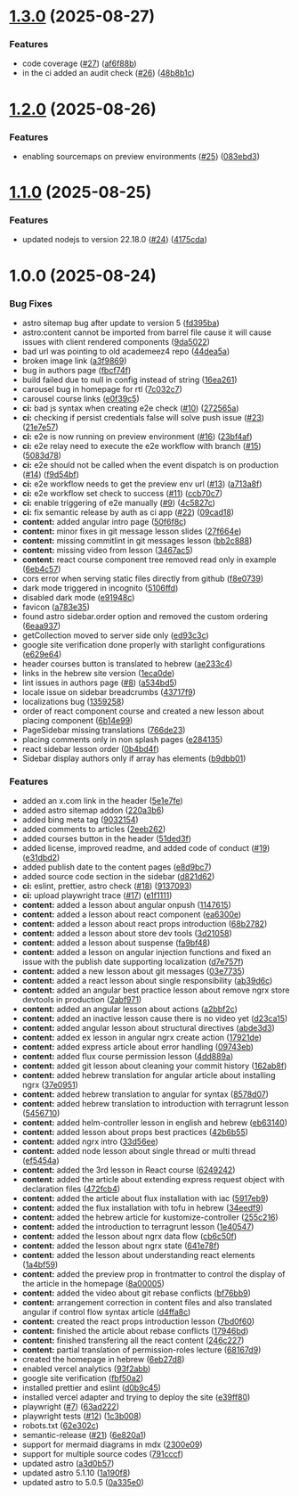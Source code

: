# [1.3.0](https://github.com/ywarezk/academeez/compare/v1.2.0...v1.3.0) (2025-08-27)


### Features

* code coverage ([#27](https://github.com/ywarezk/academeez/issues/27)) ([af6f88b](https://github.com/ywarezk/academeez/commit/af6f88bd93c311ce3441e080092076afa134513d))
* in the ci added an audit check ([#26](https://github.com/ywarezk/academeez/issues/26)) ([48b8b1c](https://github.com/ywarezk/academeez/commit/48b8b1cccae18c0d0458afde318a6fba8a8a9c99))

# [1.2.0](https://github.com/ywarezk/academeez/compare/v1.1.0...v1.2.0) (2025-08-26)


### Features

* enabling sourcemaps on preview environments ([#25](https://github.com/ywarezk/academeez/issues/25)) ([083ebd3](https://github.com/ywarezk/academeez/commit/083ebd396aa678eafff971a316360b6078ec635d))

# [1.1.0](https://github.com/ywarezk/academeez/compare/v1.0.0...v1.1.0) (2025-08-25)


### Features

* updated nodejs to version 22.18.0 ([#24](https://github.com/ywarezk/academeez/issues/24)) ([4175cda](https://github.com/ywarezk/academeez/commit/4175cdaea468e0d3aa2b061cc2079246fe4c9ca1))

# 1.0.0 (2025-08-24)


### Bug Fixes

* astro sitemap bug after update to version 5 ([fd395ba](https://github.com/ywarezk/academeez/commit/fd395ba1a85f02d1d1c65a62379360118102788d))
* astro:content cannot be imported from barrel file cause it will cause issues with client rendered components ([9da5022](https://github.com/ywarezk/academeez/commit/9da5022a241d31eef5716676afe907767b32a9e8))
* bad url was pointing to old academeez4 repo ([44dea5a](https://github.com/ywarezk/academeez/commit/44dea5a4985987ecdea85db6dc1d7e5c500691b4))
* broken image link ([a3f9869](https://github.com/ywarezk/academeez/commit/a3f98695fdd1bde6019647a14f5cf66a7f7787c0))
* bug in authors page ([fbcf74f](https://github.com/ywarezk/academeez/commit/fbcf74f687b20695d3882f9cf2cde1ad632b3bb7))
* build failed due to null in config instead of string ([16ea261](https://github.com/ywarezk/academeez/commit/16ea2611a2f3fab68695a3511a3d23d68b6a2439))
* carousel bug in homepage for rtl ([7c032c7](https://github.com/ywarezk/academeez/commit/7c032c72891a0de81a7db70b383dd96081bf6d6f))
* carousel course links ([e0f39c5](https://github.com/ywarezk/academeez/commit/e0f39c57bd5c3b0026c0c5365b7853a2b5462953))
* **ci:** bad js syntax when creating e2e check ([#10](https://github.com/ywarezk/academeez/issues/10)) ([272565a](https://github.com/ywarezk/academeez/commit/272565a6534fc44150f931bf740148f47b532506))
* **ci:** checking if persist credentials false will solve push issue ([#23](https://github.com/ywarezk/academeez/issues/23)) ([21e7e57](https://github.com/ywarezk/academeez/commit/21e7e57707e75d2b4321ddc80cd12979322f11d0))
* **ci:** e2e is now running on preview environment ([#16](https://github.com/ywarezk/academeez/issues/16)) ([23bf4af](https://github.com/ywarezk/academeez/commit/23bf4af354e78d7f597ad096dcd7f67ba50aa417))
* **ci:** e2e relay need to execute the e2e workflow with branch ([#15](https://github.com/ywarezk/academeez/issues/15)) ([5083d78](https://github.com/ywarezk/academeez/commit/5083d78566ad6222d18335ac1ca7b3e9c1ecbe05))
* **ci:** e2e should not be called when the event dispatch is on production ([#14](https://github.com/ywarezk/academeez/issues/14)) ([f9d54bf](https://github.com/ywarezk/academeez/commit/f9d54bf09f2fee49edd07272746f94300e4d9434))
* **ci:** e2e workflow needs to get the preview env url ([#13](https://github.com/ywarezk/academeez/issues/13)) ([a713a8f](https://github.com/ywarezk/academeez/commit/a713a8f183f85f3b9560dd0b95f2959956859059))
* **ci:** e2e workflow set check to success ([#11](https://github.com/ywarezk/academeez/issues/11)) ([ccb70c7](https://github.com/ywarezk/academeez/commit/ccb70c730da00769b0a368c6a99a627b1f90c6b6))
* **ci:** enable triggering of e2e manually ([#9](https://github.com/ywarezk/academeez/issues/9)) ([4c5827c](https://github.com/ywarezk/academeez/commit/4c5827ce0f82ad3769730d69ce6043f030347bdd))
* **ci:** fix semantic release by auth as ci app ([#22](https://github.com/ywarezk/academeez/issues/22)) ([09cad18](https://github.com/ywarezk/academeez/commit/09cad1890e8629d0fcfddf957ac142bc19a0942b))
* **content:** added angular intro page ([50f6f8c](https://github.com/ywarezk/academeez/commit/50f6f8c867ecb96d5160815d78699e02a6d3ed77))
* **content:** minor fixes in git message lesson slides ([27f664e](https://github.com/ywarezk/academeez/commit/27f664e56e61b5bc9733dc73163f72341545d981))
* **content:** missing commitlint in git messages lesson ([bb2c888](https://github.com/ywarezk/academeez/commit/bb2c88880ffd361a14ecc0430ff302ad6830b209))
* **content:** missing video from lesson ([3467ac5](https://github.com/ywarezk/academeez/commit/3467ac56dc88be8a37326c228615e9bf32e8c9ed))
* **content:** react course component tree removed read only in example ([6eb4c57](https://github.com/ywarezk/academeez/commit/6eb4c577ab8f44905c718ac29f03f0bd8d3e57a5))
* cors error when serving static files directly from github ([f8e0739](https://github.com/ywarezk/academeez/commit/f8e0739d6eb9127a1b90c448300427f43ec74a90))
* dark mode triggered in incognito ([5106ffd](https://github.com/ywarezk/academeez/commit/5106ffd3f9928ddcc4a6c445861d4c6658e28083))
* disabled dark mode ([e91948c](https://github.com/ywarezk/academeez/commit/e91948c7aa807ed4dac2282edc013c9a97756be8))
* favicon ([a783e35](https://github.com/ywarezk/academeez/commit/a783e3531b3e777c4dab5d99f11a6088485a1df3))
* found astro sidebar.order option and removed the custom ordering ([6eaa937](https://github.com/ywarezk/academeez/commit/6eaa937293f7eff0215870a1ad97213fe0c5e33b))
* getCollection moved to server side only ([ed93c3c](https://github.com/ywarezk/academeez/commit/ed93c3cea9633a2935a444a94071666da7a34216))
* google site verification done properly with starlight configurations ([e629e64](https://github.com/ywarezk/academeez/commit/e629e64dbc64cc0c8d4ba5b1e8f4d074818e0896))
* header courses button is translated to hebrew ([ae233c4](https://github.com/ywarezk/academeez/commit/ae233c4076417fad7feff220e6326ed918c6a39b))
* links in the hebrew site version ([1eca0de](https://github.com/ywarezk/academeez/commit/1eca0deeb13f8b7ddf0b3784bcfc29964f685d33))
* lint issues in authors page ([#8](https://github.com/ywarezk/academeez/issues/8)) ([a534bd5](https://github.com/ywarezk/academeez/commit/a534bd5dd395006c80ae5ce408db851770cad7ab))
* locale issue on sidebar breadcrumbs ([43717f9](https://github.com/ywarezk/academeez/commit/43717f987f0f11563c04c95f9ce05f783fbaf2d6))
* localizations bug ([1359258](https://github.com/ywarezk/academeez/commit/13592588aeacdcd09da3a3aeca3cb3cffeef967d))
* order of react component course and created a new lesson about placing component ([6b14e99](https://github.com/ywarezk/academeez/commit/6b14e992c5a82f5dffeaebdd234b1046eb1ddb8e))
* PageSidebar missing translations ([766de23](https://github.com/ywarezk/academeez/commit/766de23b0b8da31b5fcb9613847f27ab40b54d18))
* placing comments only in non splash pages ([e284135](https://github.com/ywarezk/academeez/commit/e284135223e98129037c8d025faed9bc83ef6f57))
* react sidebar lesson order ([0b4bd4f](https://github.com/ywarezk/academeez/commit/0b4bd4f45a25f642cd4731fefd17fb5963d11d85))
* Sidebar display authors only if array has elements ([b9dbb01](https://github.com/ywarezk/academeez/commit/b9dbb01d95caf00c95b0c2ae9254bb07e5fdb35d))


### Features

* added an x.com link in the header ([5e1e7fe](https://github.com/ywarezk/academeez/commit/5e1e7fef57e61cf4fa36ecaad10c0e5104321b33))
* added astro sitemap addon ([220a3b6](https://github.com/ywarezk/academeez/commit/220a3b643dee4c97afa6a569e506ae32685679e1))
* added bing meta tag ([9032154](https://github.com/ywarezk/academeez/commit/9032154c76fa85c160421cc29e1ab6be12f697e7))
* added comments to articles ([2eeb262](https://github.com/ywarezk/academeez/commit/2eeb262b034ee140f0737f1eb5273e623640e7f4))
* added courses button in the header ([51ded3f](https://github.com/ywarezk/academeez/commit/51ded3f0669a9243d1c547cfb1578c7d66ea1b76))
* added license, improved readme, and added code of conduct ([#19](https://github.com/ywarezk/academeez/issues/19)) ([e31dbd2](https://github.com/ywarezk/academeez/commit/e31dbd2f3bd3a5c185f9a06667503f1b9edfe79e))
* added publish date to the content pages ([e8d9bc7](https://github.com/ywarezk/academeez/commit/e8d9bc72e1cc708fb60302b18708f38e756dea9a))
* added source code section in the sidebar ([d821d62](https://github.com/ywarezk/academeez/commit/d821d62f87345e642b7bef652e5ed879cbfc40d5))
* **ci:** eslint, prettier, astro check ([#18](https://github.com/ywarezk/academeez/issues/18)) ([9137093](https://github.com/ywarezk/academeez/commit/9137093ee336982a5aa9f3790c12953912e129b5))
* **ci:** upload playwright trace ([#17](https://github.com/ywarezk/academeez/issues/17)) ([e1f1111](https://github.com/ywarezk/academeez/commit/e1f111147ce79bcd5c274125cb4bb02636662674))
* **content:** added a lesson about angular onpush ([1147615](https://github.com/ywarezk/academeez/commit/11476156d91a1d999f0c29672541ef61279c114f))
* **content:** added a lesson about react component ([ea6300e](https://github.com/ywarezk/academeez/commit/ea6300e9c363a1bac72171ec9efe643db175d6d8))
* **content:** added a lesson about react props introduction ([68b2782](https://github.com/ywarezk/academeez/commit/68b27825b9e30ff6c2802e35982cfe909f3922b6))
* **content:** added a lesson about store dev tools ([3d21058](https://github.com/ywarezk/academeez/commit/3d21058ca9cd36e502b127d104e835c215bb8430))
* **content:** added a lesson about suspense ([fa9bf48](https://github.com/ywarezk/academeez/commit/fa9bf48f9164df357064de241259a6921b16bbe3))
* **content:** added a lesson on angular injection functions and fixed an issue with the publish date supporting localization ([d7e757f](https://github.com/ywarezk/academeez/commit/d7e757f0f2f2da4da63019be50a5a398e462d35c))
* **content:** added a new lesson about git messages ([03e7735](https://github.com/ywarezk/academeez/commit/03e773577ca10d814b962c4425e7f76b28bdb1ae))
* **content:** added a react lesson about single responsibility ([ab39d6c](https://github.com/ywarezk/academeez/commit/ab39d6caa46afc4317b1b933e5cd4968dffb2021))
* **content:** added an angular best practice lesson about remove ngrx store devtools in production ([2abf971](https://github.com/ywarezk/academeez/commit/2abf9716e0fd6653ced90a80c32acfb882ee643d))
* **content:** added an angular lesson about actions ([a2bbf2c](https://github.com/ywarezk/academeez/commit/a2bbf2c0cf697d1fcca5f1bc352ebe93eeba91b0))
* **content:** added an inactive lesson cause there is no video yet ([d23ca15](https://github.com/ywarezk/academeez/commit/d23ca150bc962e87e585ce7e98b359218f0d07ac))
* **content:** added angular lesson about structural directives ([abde3d3](https://github.com/ywarezk/academeez/commit/abde3d3c0aa773fc6fcce7a483db95831cbc69bf))
* **content:** added ex lesson in angular ngrx create action ([17921de](https://github.com/ywarezk/academeez/commit/17921dee4c3b124671777b87d99e28e7bf5709ec))
* **content:** added express article about error handling ([09743eb](https://github.com/ywarezk/academeez/commit/09743eba630c0d1a6bc28f5946eb8274ba1a6ad8))
* **content:** added flux course permission lesson ([4dd889a](https://github.com/ywarezk/academeez/commit/4dd889a4e7ab38242c78a3e759ce3da41318ce4f))
* **content:** added git lesson about cleaning your commit history ([162ab8f](https://github.com/ywarezk/academeez/commit/162ab8f6e306c66fc3b6298fb8abccfd5822901a))
* **content:** added hebrew translation for angular article about installing ngrx ([37e0951](https://github.com/ywarezk/academeez/commit/37e095179d40355ee962c0f6f85ca2f21c6cfbfc))
* **content:** added hebrew translation to angular for syntax ([8578d07](https://github.com/ywarezk/academeez/commit/8578d079777aeedb4f9c8608003739337ae975eb))
* **content:** added hebrew translation to introduction with terragrunt lesson ([5456710](https://github.com/ywarezk/academeez/commit/54567104971dc6b60de5641a604c4b52e0409a3b))
* **content:** added helm-controller lesson in english and hebrew ([eb63140](https://github.com/ywarezk/academeez/commit/eb631401c41a4689e3e8a7bae79f4883fe34295b))
* **content:** added lesson about props best practices ([42b6b55](https://github.com/ywarezk/academeez/commit/42b6b551db3d6e5e7e3b3068b08674071e7432d0))
* **content:** added ngrx intro ([33d56ee](https://github.com/ywarezk/academeez/commit/33d56eea5df936870dd425c9df330b58250ff3d8))
* **content:** added node lesson about single thread or multi thread ([ef5454a](https://github.com/ywarezk/academeez/commit/ef5454a3334d07a5e52aea917f2b20c05a8f529f))
* **content:** added the 3rd lesson in React course ([6249242](https://github.com/ywarezk/academeez/commit/6249242bd6e57fd919a5c3f99e35097f39c6334d))
* **content:** added the article about extending express request object with declaration files ([472fcb4](https://github.com/ywarezk/academeez/commit/472fcb4c50270d708cfe9c1ef286bd80020f67df))
* **content:** added the article about flux installation with iac ([5917eb9](https://github.com/ywarezk/academeez/commit/5917eb94869d5653f4ccd5d19bb70eb101a63170))
* **content:** added the flux installation with tofu in hebrew ([34eedf9](https://github.com/ywarezk/academeez/commit/34eedf93c352bf4c795303383c8c35c30c20c7af))
* **content:** added the hebrew article for kustomize-controller ([255c216](https://github.com/ywarezk/academeez/commit/255c2161e6446419ecf10cce6307f37793b5bb30))
* **content:** added the introduction to terragrunt lesson ([1e40547](https://github.com/ywarezk/academeez/commit/1e40547702bc7bd01fea1c47b0741baf4ffe3be9))
* **content:** added the lesson about ngrx data flow ([cb6c50f](https://github.com/ywarezk/academeez/commit/cb6c50f285b9a20a1f040fe9b96650359573906c))
* **content:** added the lesson about ngrx state ([641e78f](https://github.com/ywarezk/academeez/commit/641e78f49db37540db4f71317de9553dfbd0220c))
* **content:** added the lesson about understanding react elements ([1a4bf59](https://github.com/ywarezk/academeez/commit/1a4bf598bb3d97235bb3fb58b6aaf5b0e71d86e5))
* **content:** added the preview prop in frontmatter to control the display of the article in the homepage ([8a00005](https://github.com/ywarezk/academeez/commit/8a00005477bc9474c6bbe78876956ac7f42e907b))
* **content:** added the video about git rebase conflicts ([bf76bb9](https://github.com/ywarezk/academeez/commit/bf76bb9cf12c502a7243d2eacb8a3bcbeae33c17))
* **content:** arrangement correction in content files and also translated angular if control flow syntax article ([d4ffa8c](https://github.com/ywarezk/academeez/commit/d4ffa8c48afa1b0b191e9236b4225a6702180300))
* **content:** created the react props introduction lesson ([7bd0f60](https://github.com/ywarezk/academeez/commit/7bd0f6047c26752bb47e1f00e565608f7c5c1535))
* **content:** finished the article about rebase conflicts ([17946bd](https://github.com/ywarezk/academeez/commit/17946bd29dc4a8d67c7ad8b7d127ccd498801fe4))
* **content:** finished transfering all the react content ([246c227](https://github.com/ywarezk/academeez/commit/246c2279ed91c5855ff866b9c2e3820ed9c57f06))
* **content:** partial translation of permission-roles lecture ([68167d9](https://github.com/ywarezk/academeez/commit/68167d97c403a32ddf9b72ecbb07d2e3c1d5fc47))
* created the homepage in hebrew ([6eb27d8](https://github.com/ywarezk/academeez/commit/6eb27d8051eee41f3ccac01a4f02d13feca0be5d))
* enabled vercel analytics ([93f2abb](https://github.com/ywarezk/academeez/commit/93f2abb7c26f14055378e745f363e6bc39b44e7d))
* google site verification ([fbf50a2](https://github.com/ywarezk/academeez/commit/fbf50a2e29bd249f0086f4f0b3e499e9ff925506))
* installed prettier and eslint ([d0b9c45](https://github.com/ywarezk/academeez/commit/d0b9c45f6c5ed9376c783f5cfa5c0ff1ae2366be))
* installed vercel adapter and trying to deploy the site ([e39ff80](https://github.com/ywarezk/academeez/commit/e39ff80c16acee906284072e2a12fdc60f1af8b9))
* playwright ([#7](https://github.com/ywarezk/academeez/issues/7)) ([63ad222](https://github.com/ywarezk/academeez/commit/63ad22207ea09ff55a7b17982d5b7cf43ceec587))
* playwright tests ([#12](https://github.com/ywarezk/academeez/issues/12)) ([1c3b008](https://github.com/ywarezk/academeez/commit/1c3b00805df328634f01b8efd81463c65c59dadb))
* robots.txt ([62e302c](https://github.com/ywarezk/academeez/commit/62e302caf5dfc78d6174d6d295b9e3097c8e43e6))
* semantic-release ([#21](https://github.com/ywarezk/academeez/issues/21)) ([6e820a1](https://github.com/ywarezk/academeez/commit/6e820a134b0b04df3e69d9ad1889d393759f5340))
* support for mermaid diagrams in mdx ([2300e09](https://github.com/ywarezk/academeez/commit/2300e09ec6f650a88c1983bc703fef1c6a8b033d))
* support for multiple source codes ([791cccf](https://github.com/ywarezk/academeez/commit/791cccf550555fb5c1457458544b064fa696d510))
* updated astro ([a3d0b57](https://github.com/ywarezk/academeez/commit/a3d0b575cc16b740e8497a8befda73c42399daa1))
* updated astro 5.1.10 ([1a190f8](https://github.com/ywarezk/academeez/commit/1a190f8c06ab66e2730ef5a818deec70fb83f19e))
* updated astro to 5.0.5 ([0a335e0](https://github.com/ywarezk/academeez/commit/0a335e0adb791b6e8785409a8ad334f4934cab53))
